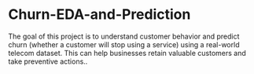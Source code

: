 # Churn-EDA-and-Prediction
The goal of this project is to understand customer behavior and predict churn (whether a customer will stop using a service) using a real-world telecom dataset. This can help businesses retain valuable customers and take preventive actions..
